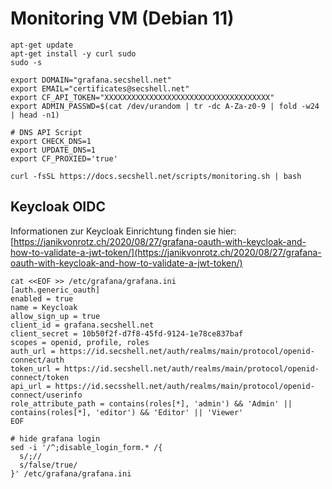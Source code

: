 # Monitoring VM (Debian 11)

```shell
apt-get update
apt-get install -y curl sudo
sudo -s

export DOMAIN="grafana.secshell.net"
export EMAIL="certificates@secshell.net"
export CF_API_TOKEN="XXXXXXXXXXXXXXXXXXXXXXXXXXXXXXXXXXXXX"
export ADMIN_PASSWD=$(cat /dev/urandom | tr -dc A-Za-z0-9 | fold -w24 | head -n1)

# DNS API Script
export CHECK_DNS=1
export UPDATE_DNS=1
export CF_PROXIED='true'

curl -fsSL https://docs.secshell.net/scripts/monitoring.sh | bash
```

## Keycloak OIDC
Informationen zur Keycloak Einrichtung finden sie hier: [https://janikvonrotz.ch/2020/08/27/grafana-oauth-with-keycloak-and-how-to-validate-a-jwt-token/](https://janikvonrotz.ch/2020/08/27/grafana-oauth-with-keycloak-and-how-to-validate-a-jwt-token/)
```
cat <<EOF >> /etc/grafana/grafana.ini
[auth.generic_oauth]
enabled = true
name = Keycloak
allow_sign_up = true
client_id = grafana.secshell.net
client_secret = 10b50f2f-d7f8-45fd-9124-1e78ce837baf
scopes = openid, profile, roles
auth_url = https://id.secshell.net/auth/realms/main/protocol/openid-connect/auth
token_url = https://id.secshell.net/auth/realms/main/protocol/openid-connect/token
api_url = https://id.secsshell.net/auth/realms/main/protocol/openid-connect/userinfo
role_attribute_path = contains(roles[*], 'admin') && 'Admin' || contains(roles[*], 'editor') && 'Editor' || 'Viewer'
EOF

# hide grafana login
sed -i '/^;disable_login_form.* /{
  s/;//
  s/false/true/
}' /etc/grafana/grafana.ini
```
